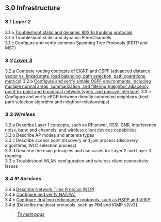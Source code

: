 ## 3.0 Infrastructure  


### 3.1 *Layer 2*  
3.1.a [Troubleshoot static and dynamic 802.1q trunking protocols](https://github.com/network-dluong/CCNP-ENCOR/blob/3.0-Infrastructure/3.1.a%20Troubleshoot%20static%20and%20dynamic%20802.1q%20trunking%20protocols.md)  
3.1.b Troubleshoot static and dynamic EtherChannels  
3.1.c Configure and verify common Spanning Tree Protocols (RSTP and MST)  


### 3.2 [*Layer 3*](https://github.com/network-dluong/CCNP-ENCOR/blob/3.0-Infrastructure/3.2%20Layer%203.md)  
3.2.a [Compare routing concepts of EIGRP and OSPF (advanced distance vector vs. linked state, load balancing, path selection, path operations, metrics)](https://github.com/network-dluong/CCNP-ENCOR/blob/3.0-Infrastructure/3.2.a%20Compare%20routing%20concepts%20of%20EIGRP%20and%20OSPF%20(advanced%20distance%20vector%20vs.%20linked%20state,%20load%20balancing,%20path%20selection,%20path%20operations,%20metrics).md)  
3.2.b [Configure and verify simple OSPF environments, including multiple normal areas, summarization, and filtering (neighbor adjacency, point-to-point and broadcast network types, and passive interface)](https://github.com/network-dluong/CCNP-ENCOR/blob/3.0-Infrastructure/3.2.b%20Configure%20and%20verify%20simple%20OSPF%20environments,%20including%20multiple%20normal%20areas,%20summarization,%20and%20filtering%20(neighbor%20adjacency,%20point-to-point%20and%20broadcast%20network%20types,%20and%20passive%20interface).md)  
3.2.c Configure and verify eBGP between directly connected neighbors (best path selection algorithm and neighbor relationships)  


### 3.3 *Wireless*  
3.3.a Describe Layer 1 concepts, such as RF power, RSSI, SNR, interference noise, band and channels, and wireless client devices capabilities  
3.3.b Describe AP modes and antenna types  
3.3.c Describe access point discovery and join process (discovery algorithms, WLC selection process)  
3.3.d Describe the main principles and use cases for Layer 2 and Layer 3 roaming  
3.3.e Troubleshoot WLAN configuration and wireless client connectivity issues  


### 3.4 *IP Services*  
3.4.a [Describe Network Time Protocol (NTP)](https://github.com/network-dluong/CCNP-ENCOR/blob/3.0-Infrastructure/3.4.a%20Describe%20Network%20Time%20Protocol%20(NTP).md)  
3.4.b [Configure and verify NAT/PAT](https://github.com/network-dluong/CCNP-ENCOR/blob/3.0-Infrastructure/3.4.b%20Configure%20and%20verify%20NAT-PAT.md)  
3.4.c [Configure first hop redundancy protocols, such as HSRP and VRRP](https://github.com/network-dluong/CCNP-ENCOR/blob/3.0-Infrastructure/3.4.c%20Configure%20first%20hop%20redundancy%20protocols,%20such%20as%20HSRP%20and%20VRRP.md)  
3.4.d [Describe multicast protocols, such as PIM and IGMP v2/v3]


> [*To main page*](https://github.com/network-dluong/CCNP-ENCOR/tree/master)  
